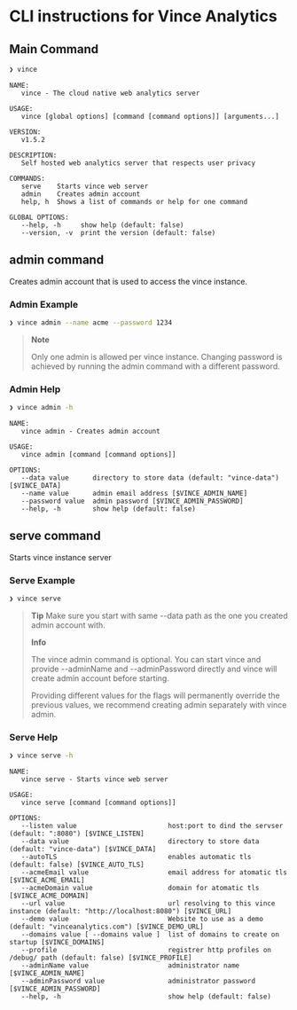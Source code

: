 # CLI instructions for Vince Analytics

## Main Command

```bash
❯ vince
```

```text
NAME:
   vince - The cloud native web analytics server

USAGE:
   vince [global options] [command [command options]] [arguments...]

VERSION:
   v1.5.2

DESCRIPTION:
   Self hosted web analytics server that respects user privacy

COMMANDS:
   serve    Starts vince web server
   admin    Creates admin account
   help, h  Shows a list of commands or help for one command

GLOBAL OPTIONS:
   --help, -h     show help (default: false)
   --version, -v  print the version (default: false)
```

## admin command

Creates admin account that is used to access the vince instance.

### Admin Example

```bash
❯ vince admin --name acme --password 1234
```

> **Note**
>
> Only one admin is allowed per vince instance. Changing password is achieved by running the admin command with a different password.

### Admin Help

```bash
❯ vince admin -h
```

```text
NAME:
   vince admin - Creates admin account

USAGE:
   vince admin [command [command options]]

OPTIONS:
   --data value      directory to store data (default: "vince-data") [$VINCE_DATA]
   --name value      admin email address [$VINCE_ADMIN_NAME]
   --password value  admin password [$VINCE_ADMIN_PASSWORD]
   --help, -h        show help (default: false)
```

## serve command

Starts vince instance server

### Serve Example

```bash
❯ vince serve
```

> **Tip**
> Make sure you start with same --data path as the one you created admin account with.
>
> **Info**
>
> The vince admin command is optional. You can start vince and provide --adminName and --adminPassword directly and vince will create admin account before starting.
>
> Providing different values for the flags will permanently override the previous values, we recommend creating admin separately with vince admin.

### Serve Help

```bash
❯ vince serve -h
```

```text
NAME:
   vince serve - Starts vince web server

USAGE:
   vince serve [command [command options]]

OPTIONS:
   --listen value                       host:port to dind the servser (default: ":8080") [$VINCE_LISTEN]
   --data value                         directory to store data (default: "vince-data") [$VINCE_DATA]
   --autoTLS                            enables automatic tls (default: false) [$VINCE_AUTO_TLS]
   --acmeEmail value                    email address for atomatic tls [$VINCE_ACME_EMAIL]
   --acmeDomain value                   domain for atomatic tls [$VINCE_ACME_DOMAIN]
   --url value                          url resolving to this vince instance (default: "http://localhost:8080") [$VINCE_URL]
   --demo value                         Website to use as a demo (default: "vinceanalytics.com") [$VINCE_DEMO_URL]
   --domains value [ --domains value ]  list of domains to create on startup [$VINCE_DOMAINS]
   --profile                            registrer http profiles on /debug/ path (default: false) [$VINCE_PROFILE]
   --adminName value                    administrator name [$VINCE_ADMIN_NAME]
   --adminPassword value                administrator password [$VINCE_ADMIN_PASSWORD]
   --help, -h                           show help (default: false)
```
